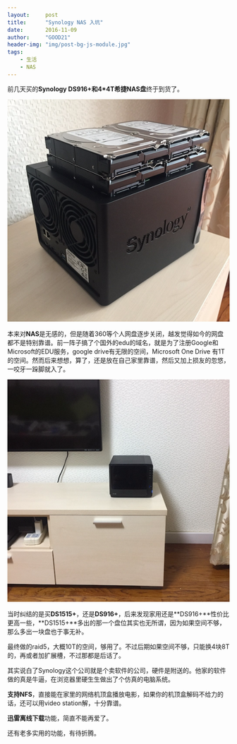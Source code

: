 ```yaml
---
layout:     post
title:      "Synology NAS 入坑"
date:       2016-11-09
author:     "GOOD21"
header-img: "img/post-bg-js-module.jpg"
tags:
    - 生活
    - NAS
---
```


前几天买的**Synology DS916+**和**4*4T希捷NAS盘**终于到货了。

![nas1](/img/in-post/nas/nas1.png)

本来对**NAS**是无感的，但是随着360等个人网盘逐步关闭，越发觉得如今的网盘都不是特别靠谱。前一阵子搞了个国外的edu的域名，就是为了注册Google和Microsoft的EDU服务，google drive有无限的空间，Microsoft One Drive 有1T的空间。然而后来想想，算了，还是放在自己家里靠谱，然后又加上损友的忽悠，一咬牙一跺脚就入了。

![nas2](/img/in-post/nas/nas2.png)

当时纠结的是买**DS1515+**，还是**DS916+**，后来发现家用还是**DS916+**性价比更高一些，**DS1515+**多出的那一个盘位其实也无所谓，因为如果空间不够，那么多出一块盘也于事无补。

最终做的raid5，大概10T的空间，够用了。不过后期如果空间不够，只能换4块8T的，再或者加扩展槽，不过那都是后话了。

其实说白了Synology这个公司就是个卖软件的公司，硬件是附送的。他家的软件做的真是牛逼，在浏览器里硬生生做出了个仿真的电脑系统。

**支持NFS**，直接能在家里的网络机顶盒播放电影，如果你的机顶盒解码不给力的话，还可以用video station解，十分靠谱。

**迅雷离线下载**功能，简直不能再爱了。

还有老多实用的功能，有待折腾。


